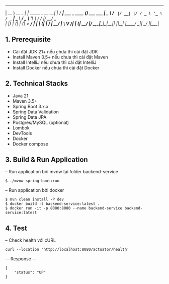  ____             _                  _   ____                  _
| __ )  __ _  ___| | _____ _ __   __| | / ___|  ___ _ ____   _(_) ___ ___
|  _ \ / _` |/ __| |/ / _ \ '_ \ / _` | \___ \ / _ \ '__\ \ / / |/ __/ _ \
| |_) | (_| | (__|   <  __/ | | | (_| |  ___) |  __/ |   \ V /| | (_|  __/
|____/ \__,_|\___|_|\_\___|_| |_|\__,_| |____/ \___|_|    \_/ |_|\___\___|

## 1. Prerequisite
- Cài đặt JDK 21+ nếu chưa thì cài đặt JDK
- Install Maven 3.5+ nếu chưa thì cài đặt Maven
- Install IntelliJ nếu chưa thì cài đặt IntelliJ
- Install Docker nếu chưa thì cài đặt Docker

## 2. Technical Stacks
- Java 21
- Maven 3.5+
- Spring Boot 3.x.x
- Spring Data Validation
- Spring Data JPA
- Postgres/MySQL (optional)
- Lombok
- DevTools
- Docker
- Docker compose


## 3. Build & Run Application
– Run application bởi mvnw tại folder backend-service
```
$ ./mvnw spring-boot:run
```

– Run application bởi docker
```
$ mvn clean install -P dev
$ docker build -t backend-service:latest .
$ docker run -it -p 8080:8080 --name backend-service backend-service:latest
```

## 4. Test
– Check health với cURL
```
curl --location 'http://localhost:8080/actuator/health'
```
-- Response --
```
{
    "status": "UP"
}
```